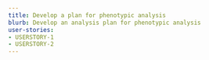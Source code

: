```yaml
---
title: Develop a plan for phenotypic analysis
blurb: Develop an analysis plan for phenotypic analysis
user-stories:
- USERSTORY-1
- USERSTORY-2
---
```

